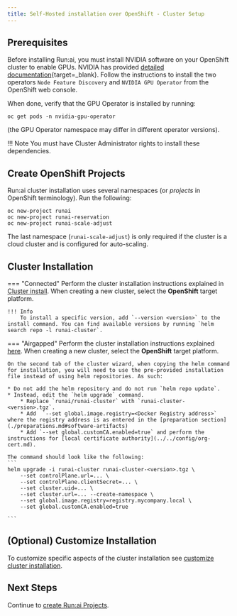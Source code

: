 ```yaml
---
title: Self-Hosted installation over OpenShift - Cluster Setup
---
```



## Prerequisites

Before installing Run:ai, you must install NVIDIA software on your OpenShift cluster to enable GPUs.
NVIDIA has provided [detailed documentation](https://docs.nvidia.com/datacenter/cloud-native/gpu-operator/openshift/introduction.html){target=_blank}.
Follow the instructions to install the two operators `Node Feature Discovery` and `NVIDIA GPU Operator` from the OpenShift web console.

When done, verify that the GPU Operator is installed by running:

```
oc get pods -n nvidia-gpu-operator
```

(the GPU Operator namespace may differ in different operator versions).

!!! Note
    You must have Cluster Administrator rights to install these dependencies.

## Create OpenShift Projects

Run:ai cluster installation uses several namespaces (or *projects* in OpenShift terminology). Run the following:

```
oc new-project runai
oc new-project runai-reservation
oc new-project runai-scale-adjust
```

The last namespace (`runai-scale-adjust`) is only required if the cluster is a cloud cluster and is configured for auto-scaling.

## Cluster Installation

=== "Connected"
    Perform the cluster installation instructions explained in [Cluster install](../../cluster-setup/cluster-install.md). When creating a new cluster, select the **OpenShift**  target platform.

    !!! Info
        To install a specific version, add `--version <version>` to the install command. You can find available versions by running `helm search repo -l runai-cluster`.

=== "Airgapped"
    Perform the cluster installation instructions explained [here](../../cluster-setup/cluster-install.md). When creating a new cluster, select the **OpenShift**  target platform.

    On the second tab of the cluster wizard, when copying the helm command for installation, you will need to use the pre-provided installation file instead of using helm repositories. As such:

    * Do not add the helm repository and do not run `helm repo update`.
    * Instead, edit the `helm upgrade` command. 
        * Replace `runai/runai-cluster` with `runai-cluster-<version>.tgz`. 
        * Add  `--set global.image.registry=<Docker Registry address>` where the registry address is as entered in the [preparation section](./preparations.md#software-artifacts)
        * Add `--set global.customCA.enabled=true` and perform the instructions for [local certificate authority](../../config/org-cert.md).
    
    The command should look like the following:
    ```
    helm upgrade -i runai-cluster runai-cluster-<version>.tgz \
        --set controlPlane.url=... \
        --set controlPlane.clientSecret=... \
        --set cluster.uid=... \
        --set cluster.url=... --create-namespace \
        --set global.image.registry=registry.mycompany.local \
        --set global.customCA.enabled=true

    ```

## (Optional) Customize Installation

To customize specific aspects of the cluster installation see [customize cluster installation](../../cluster-setup/customize-cluster-install.md).

## Next Steps

Continue to [create Run:ai Projects](project-management.md).
